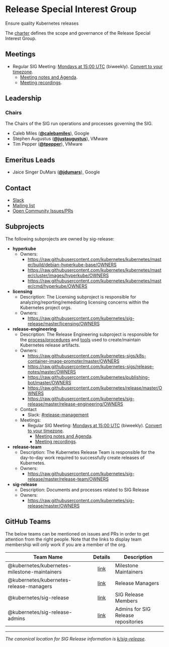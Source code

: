 <!---
This is an autogenerated file!

Please do not edit this file directly, but instead make changes to the
sigs.yaml file in the project root.

To understand how this file is generated, see https://git.k8s.io/community/generator/README.md
--->
# Release Special Interest Group

Ensure quality Kubernetes releases

The [charter](charter.md) defines the scope and governance of the Release Special Interest Group.

## Meetings
* Regular SIG Meeting: [Mondays at 15:00 UTC](https://docs.google.com/document/d/1FQx0BPlkkl1Bn0c9ocVBxYIKojpmrS1CFP5h0DI68AE/edit) (biweekly). [Convert to your timezone](http://www.thetimezoneconverter.com/?t=15:00&tz=UTC).
  * [Meeting notes and Agenda](https://bit.ly/k8s-sig-release-meeting).
  * [Meeting recordings](https://bit.ly/k8s-sig-release-videos).

## Leadership

### Chairs
The Chairs of the SIG run operations and processes governing the SIG.

* Caleb Miles (**[@calebamiles](https://github.com/calebamiles)**), Google
* Stephen Augustus (**[@justaugustus](https://github.com/justaugustus)**), VMware
* Tim Pepper (**[@tpepper](https://github.com/tpepper)**), VMware

## Emeritus Leads

* Jaice Singer DuMars (**[@jdumars](https://github.com/jdumars)**), Google

## Contact
* [Slack](https://kubernetes.slack.com/messages/sig-release)
* [Mailing list](https://groups.google.com/forum/#!forum/kubernetes-sig-release)
* [Open Community Issues/PRs](https://github.com/kubernetes/community/labels/sig%2Frelease)

## Subprojects

The following subprojects are owned by sig-release:
- **hyperkube**
  - Owners:
    - https://raw.githubusercontent.com/kubernetes/kubernetes/master/build/debian-hyperkube-base/OWNERS
    - https://raw.githubusercontent.com/kubernetes/kubernetes/master/cluster/images/hyperkube/OWNERS
    - https://raw.githubusercontent.com/kubernetes/kubernetes/master/cmd/hyperkube/OWNERS
- **licensing**
  - Description: The Licensing subproject is responsible for analyzing/reporting/remediating licensing concerns within the Kubernetes project orgs.
  - Owners:
    - https://raw.githubusercontent.com/kubernetes/sig-release/master/licensing/OWNERS
- **release-engineering**
  - Description: The Release Engineering subproject is responsible for the [process/procedures](https://github.com/kubernetes/sig-release/tree/master/release-engineering) and [tools](https://github.com/kubernetes/release) used to create/maintain Kubernetes release artifacts.
  - Owners:
    - https://raw.githubusercontent.com/kubernetes-sigs/k8s-container-image-promoter/master/OWNERS
    - https://raw.githubusercontent.com/kubernetes-sigs/release-notes/master/OWNERS
    - https://raw.githubusercontent.com/kubernetes/publishing-bot/master/OWNERS
    - https://raw.githubusercontent.com/kubernetes/release/master/OWNERS
    - https://raw.githubusercontent.com/kubernetes/sig-release/master/release-engineering/OWNERS
  - Contact
    - Slack: [#release-management](https://kubernetes.slack.com/messages/release-management)
  - Meetings:
    - Regular SIG Meeting: [Mondays at 15:00 UTC](https://docs.google.com/document/d/1FQx0BPlkkl1Bn0c9ocVBxYIKojpmrS1CFP5h0DI68AE/edit) (biweekly). [Convert to your timezone](http://www.thetimezoneconverter.com/?t=15:00&tz=UTC).
      - [Meeting notes and Agenda](https://bit.ly/k8s-releng-meeting).
      - [Meeting recordings](https://bit.ly/k8s-sig-release-videos).
- **release-team**
  - Description: The Kubernetes Release Team is responsible for the day-to-day work required to successfully create releases of Kubernetes.
  - Owners:
    - https://raw.githubusercontent.com/kubernetes/sig-release/master/release-team/OWNERS
- **sig-release**
  - Description: Documents and processes related to SIG Release
  - Owners:
    - https://raw.githubusercontent.com/kubernetes/sig-release/master/OWNERS

## GitHub Teams

The below teams can be mentioned on issues and PRs in order to get attention from the right people.
Note that the links to display team membership will only work if you are a member of the org.

| Team Name | Details | Description |
| --------- |:-------:| ----------- |
| @kubernetes/kubernetes-milestone-maintainers | [link](https://github.com/orgs/kubernetes/teams/kubernetes-milestone-maintainers) | Milestone Maintainers |
| @kubernetes/kubernetes-release-managers | [link](https://github.com/orgs/kubernetes/teams/kubernetes-release-managers) | Release Managers |
| @kubernetes/sig-release | [link](https://github.com/orgs/kubernetes/teams/sig-release) | SIG Release Members |
| @kubernetes/sig-release-admins | [link](https://github.com/orgs/kubernetes/teams/sig-release-admins) | Admins for SIG Release repositories |

<!-- BEGIN CUSTOM CONTENT -->
---

_The canonical location for SIG Release information is [k/sig-release](https://github.com/kubernetes/sig-release)._

<!-- END CUSTOM CONTENT -->
